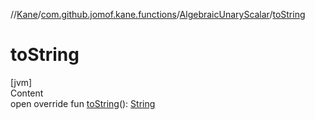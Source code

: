 //[Kane](../../index.md)/[com.github.jomof.kane.functions](../index.md)/[AlgebraicUnaryScalar](index.md)/[toString](to-string.md)



# toString  
[jvm]  
Content  
open override fun [toString](to-string.md)(): [String](https://kotlinlang.org/api/latest/jvm/stdlib/kotlin/-string/index.html)  



